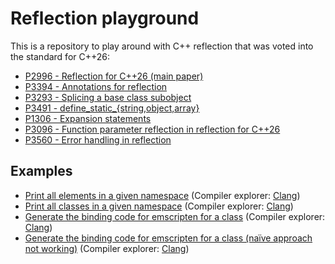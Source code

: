 # Reflection playground

This is a repository to play around with C++ reflection that was voted into the standard for C++26:

- [P2996 - Reflection for C++26 (main paper)](https://wg21.link/p2996)
- [P3394 - Annotations for reflection](https://wg21.link/p3394)
- [P3293 - Splicing a base class subobject](https://wg21.link/p3293)
- [P3491 - define_static_{string,object,array}](https://wg21.link/p3491)
- [P1306 - Expansion statements](https://wg21.link/p1306)
- [P3096 - Function parameter reflection in reflection for C++26](https://wg21.link/p3096)
- [P3560 - Error handling in reflection](https://wg21.link/p3560)

## Examples

- [Print all elements in a given namespace](./elements_in_namespace.cpp) (Compiler explorer: [Clang](https://godbolt.org/z/6dbjYecEx))
- [Print all classes in a given namespace](./classes_in_namespace.cpp) (Compiler explorer: [Clang](https://godbolt.org/z/9b8hK3d59))
- [Generate the binding code for emscripten for a class](./emscripten_bindings.cpp) (Compiler explorer: [Clang](https://godbolt.org/z/vdWMqcb89))
- [Generate the binding code for emscripten for a class (naïve approach not working)](./emscripten_bindings.cpp) (Compiler explorer: [Clang](https://godbolt.org/z/dr1Kczb1n))
